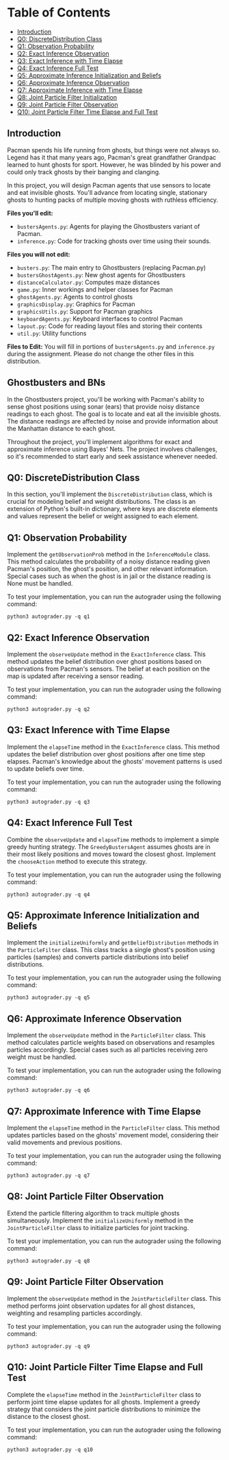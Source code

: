 # Table of Contents

- [Introduction](#introduction)
- [Q0: DiscreteDistribution Class](#q0-discretedistribution-class)
- [Q1: Observation Probability](#q1-observation-probability)
- [Q2: Exact Inference Observation](#q2-exact-inference-observation)
- [Q3: Exact Inference with Time Elapse](#q3-exact-inference-with-time-elapse)
- [Q4: Exact Inference Full Test](#q4-exact-inference-full-test)
- [Q5: Approximate Inference Initialization and Beliefs](#q5-approximate-inference-initialization-and-beliefs)
- [Q6: Approximate Inference Observation](#q6-approximate-inference-observation)
- [Q7: Approximate Inference with Time Elapse](#q7-approximate-inference-with-time-elapse)
- [Q8: Joint Particle Filter Initialization](#q8-joint-particle-filter-initialization)
- [Q9: Joint Particle Filter Observation](#q9-joint-particle-filter-observation)
- [Q10: Joint Particle Filter Time Elapse and Full Test](#q10-joint-particle-filter-time-elapse-and-full-test)

## Introduction

Pacman spends his life running from ghosts, but things were not always so. Legend has it that many years ago, Pacman's great grandfather Grandpac learned to hunt ghosts for sport. However, he was blinded by his power and could only track ghosts by their banging and clanging.

In this project, you will design Pacman agents that use sensors to locate and eat invisible ghosts. You'll advance from locating single, stationary ghosts to hunting packs of multiple moving ghosts with ruthless efficiency.

**Files you'll edit:**
- `bustersAgents.py`: Agents for playing the Ghostbusters variant of Pacman.
- `inference.py`: Code for tracking ghosts over time using their sounds.

**Files you will not edit:**
- `busters.py`: The main entry to Ghostbusters (replacing Pacman.py)
- `bustersGhostAgents.py`: New ghost agents for Ghostbusters
- `distanceCalculator.py`: Computes maze distances
- `game.py`: Inner workings and helper classes for Pacman
- `ghostAgents.py`: Agents to control ghosts
- `graphicsDisplay.py`: Graphics for Pacman
- `graphicsUtils.py`: Support for Pacman graphics
- `keyboardAgents.py`: Keyboard interfaces to control Pacman
- `layout.py`: Code for reading layout files and storing their contents
- `util.py`: Utility functions

**Files to Edit:**
You will fill in portions of `bustersAgents.py` and `inference.py` during the assignment. Please do not change the other files in this distribution.

## Ghostbusters and BNs

In the Ghostbusters project, you'll be working with Pacman's ability to sense ghost positions using sonar (ears) that provide noisy distance readings to each ghost. The goal is to locate and eat all the invisible ghosts. The distance readings are affected by noise and provide information about the Manhattan distance to each ghost.

Throughout the project, you'll implement algorithms for exact and approximate inference using Bayes' Nets. The project involves challenges, so it's recommended to start early and seek assistance whenever needed.

## Q0: DiscreteDistribution Class

In this section, you'll implement the `DiscreteDistribution` class, which is crucial for modeling belief and weight distributions. The class is an extension of Python's built-in dictionary, where keys are discrete elements and values represent the belief or weight assigned to each element.

## Q1: Observation Probability

Implement the `getObservationProb` method in the `InferenceModule` class. This method calculates the probability of a noisy distance reading given Pacman's position, the ghost's position, and other relevant information. Special cases such as when the ghost is in jail or the distance reading is None must be handled.

To test your implementation, you can run the autograder using the following command:

```shell
python3 autograder.py -q q1
```

## Q2: Exact Inference Observation

Implement the `observeUpdate` method in the `ExactInference` class. This method updates the belief distribution over ghost positions based on observations from Pacman's sensors. The belief at each position on the map is updated after receiving a sensor reading.

To test your implementation, you can run the autograder using the following command:

```shell
python3 autograder.py -q q2
```

## Q3: Exact Inference with Time Elapse

Implement the `elapseTime` method in the `ExactInference` class. This method updates the belief distribution over ghost positions after one time step elapses. Pacman's knowledge about the ghosts' movement patterns is used to update beliefs over time.

To test your implementation, you can run the autograder using the following command:

```shell
python3 autograder.py -q q3
```

## Q4: Exact Inference Full Test

Combine the `observeUpdate` and `elapseTime` methods to implement a simple greedy hunting strategy. The `GreedyBustersAgent` assumes ghosts are in their most likely positions and moves toward the closest ghost. Implement the `chooseAction` method to execute this strategy.

To test your implementation, you can run the autograder using the following command:

```shell
python3 autograder.py -q q4
```

## Q5: Approximate Inference Initialization and Beliefs

Implement the `initializeUniformly` and `getBeliefDistribution` methods in the `ParticleFilter` class. This class tracks a single ghost's position using particles (samples) and converts particle distributions into belief distributions.

To test your implementation, you can run the autograder using the following command:

```shell
python3 autograder.py -q q5
```

## Q6: Approximate Inference Observation

Implement the `observeUpdate` method in the `ParticleFilter` class. This method calculates particle weights based on observations and resamples particles accordingly. Special cases such as all particles receiving zero weight must be handled.

To test your implementation, you can run the autograder using the following command:

```shell
python3 autograder.py -q q6
```

## Q7: Approximate Inference with Time Elapse

Implement the `elapseTime` method in the `ParticleFilter` class. This method updates particles based on the ghosts' movement model, considering their valid movements and previous positions.

To test your implementation, you can run the autograder using the following command:

```shell
python3 autograder.py -q q7
```

## Q8: Joint Particle Filter Observation

Extend the particle filtering algorithm to track multiple ghosts simultaneously. Implement the `initializeUniformly` method in the `JointParticleFilter` class to initialize particles for joint tracking.

To test your implementation, you can run the autograder using the following command:

```shell
python3 autograder.py -q q8
```

## Q9: Joint Particle Filter Observation

Implement the `observeUpdate` method in the `JointParticleFilter` class. This method performs joint observation updates for all ghost distances, weighting and resampling particles accordingly.

To test your implementation, you can run the autograder using the following command:

```shell
python3 autograder.py -q q9
```

## Q10: Joint Particle Filter Time Elapse and Full Test

Complete the `elapseTime` method in the `JointParticleFilter` class to perform joint time elapse updates for all ghosts. Implement a greedy strategy that considers the joint particle distributions to minimize the distance to the closest ghost.

To test your implementation, you can run the autograder using the following command:

```shell
python3 autograder.py -q q10
```
